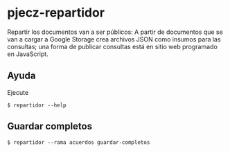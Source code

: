 # pjecz-repartidor

Repartir los documentos van a ser públicos: A partir de documentos que se van a cargar a Google Storage crea archivos JSON como insumos para las consultas; una forma de publicar consultas está en sitio web programado en JavaScript.

## Ayuda

Ejecute

    $ repartidor --help

## Guardar completos

    $ repartidor --rama acuerdos guardar-completos
